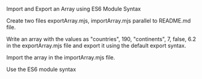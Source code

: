 Import and Export an Array using ES6 Module Syntax

Create two files exportArray.mjs, importArray.mjs parallel to README.md file.

Write an array with the values as "countries", 190, "continents", 7, false, 6.2 in the exportArray.mjs file and export it using the default export syntax.

Import the array in the importArray.mjs file.

Use the ES6 module syntax
